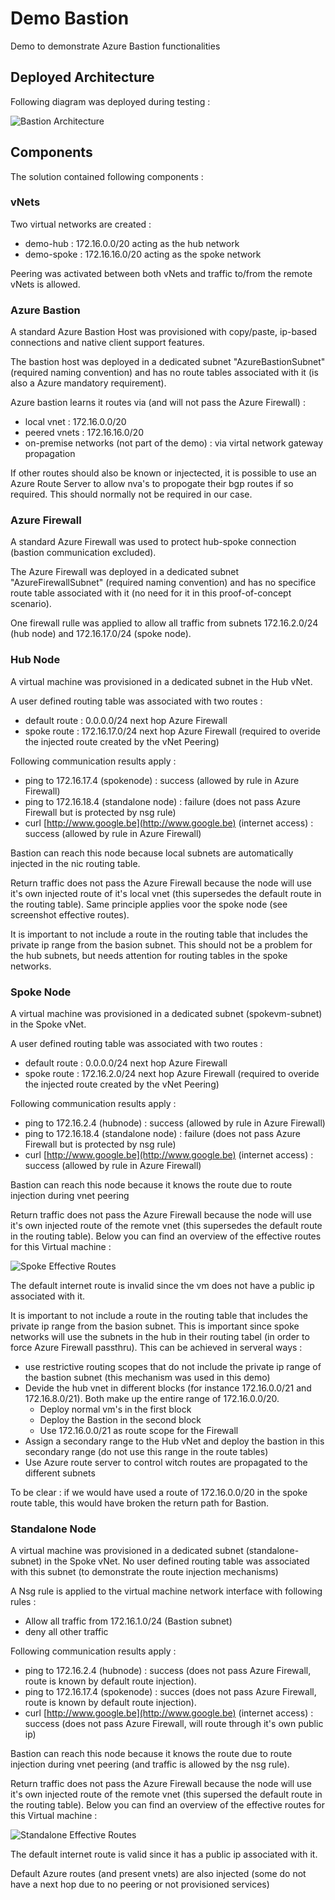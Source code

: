 # Demo Bastion

Demo to demonstrate Azure Bastion functionalities

## Deployed Architecture

Following diagram was deployed during testing :

![Bastion Architecture](./bastion.jpg)

## Components

The solution contained following components :

### vNets

Two virtual networks are created :

- demo-hub : 172.16.0.0/20 acting as the hub network
- demo-spoke : 172.16.16.0/20 acting as the spoke network

Peering was activated between both vNets and traffic to/from the remote vNets is allowed.

### Azure Bastion

A standard Azure Bastion Host was provisioned with copy/paste, ip-based connections and native client support features.

The bastion host was deployed in a dedicated subnet "AzureBastionSubnet" (required naming convention) and has no route tables associated with it (is also a Azure mandatory requirement).

Azure bastion learns it routes via (and will not pass the Azure Firewall) :

- local vnet : 172.16.0.0/20
- peered vnets : 172.16.16.0/20
- on-premise networks (not part of the demo) : via virtal network gateway propagation

If other routes should also be known or injectected, it is possible to use an Azure Route Server to allow nva's to propogate their bgp routes if so required. This should normally not be required in our case.

### Azure Firewall

A standard Azure Firewall was used to protect hub-spoke connection (bastion communication excluded).

The Azure Firewall was deployed in a dedicated subnet "AzureFirewallSubnet" (required naming convention) and has no specifice route table associated with it (no need for it in this proof-of-concept scenario).

One firewall rulle was applied to allow all traffic from subnets 172.16.2.0/24 (hub node) and 172.16.17.0/24 (spoke node).

### Hub Node

A virtual machine was provisioned in a dedicated subnet in the Hub vNet.

A user defined routing table was associated with two routes :

- default route : 0.0.0.0/24 next hop Azure Firewall
- spoke route : 172.16.17.0/24 next hop Azure Firewall (required to overide the injected route created by the vNet Peering)

Following communication results apply :

- ping to 172.16.17.4 (spokenode) : success (allowed by rule in Azure Firewall)
- ping to 172.16.18.4 (standalone node) : failure (does not pass Azure Firewall but is protected by nsg rule)
- curl [http://www.google.be](http://www.google.be) (internet access) : success (allowed by rule in Azure Firewall)

Bastion can reach this node because local subnets are automatically injected in the nic routing table.

Return traffic does not pass the Azure Firewall because the node will use it's own injected route of it's local vnet (this supersedes the default route in the routing table). Same principle applies voor the spoke node (see screenshot effective routes).

It is important to not include a route in the routing table that includes the private ip range from the basion subnet. This should not be a problem for the hub subnets, but needs attention for routing tables in the spoke networks.

### Spoke Node

A virtual machine was provisioned in a dedicated subnet (spokevm-subnet) in the Spoke vNet.

A user defined routing table was associated with two routes :

- default route : 0.0.0.0/24 next hop Azure Firewall
- spoke route : 172.16.2.0/24 next hop Azure Firewall (required to overide the injected route created by the vNet Peering)

Following communication results apply :

- ping to 172.16.2.4 (hubnode) : success (allowed by rule in Azure Firewall)
- ping to 172.16.18.4 (standalone node) : failure (does not pass Azure Firewall but is protected by nsg rule)
- curl [http://www.google.be](http://www.google.be) (internet access) : success (allowed by rule in Azure Firewall)

Bastion can reach this node because it knows the route due to route injection during vnet peering

Return traffic does not pass the Azure Firewall because the node will use it's own injected route of the remote vnet (this supersedes the default route in the routing table). Below you can find an overview of the effective routes for this Virtual machine :

![Spoke Effective Routes](./spokevm-effective-routes.png)

The default internet route is invalid since the vm does not have a public ip associated with it.

It is important to not include a route in the routing table that includes the private ip range from the basion subnet. This is important since spoke networks will use the subnets in the hub in their routing tabel (in order to force Azure Firewall passthru). This can be achieved in serveral ways :

- use restrictive routing scopes that do not include the private ip range of the bastion subnet (this mechanism was used in this demo)
- Devide the hub vnet in different blocks (for instance 172.16.0.0/21 and 172.16.8.0/21). Both make up the entire range of 172.16.0.0/20.
  - Deploy normal vm's in the first block
  - Deploy the Bastion in the second block
  - Use 172.16.0.0/21 as route scope for the Firewall
- Assign a secondary range to the Hub vNet and deploy the bastion in this secondary range (do not use this range in the route tables)
- Use Azure route server to control witch routes are propagated to the different subnets

To be clear : if we would have used a route of 172.16.0.0/20 in the spoke route table, this would have broken the return path for Bastion.

### Standalone Node

A virtual machine was provisioned in a dedicated subnet (standalone-subnet) in the Spoke vNet. No user defined routing table was associated with this subnet (to demonstrate the route injection mechanisms)

A Nsg rule is applied to the virtual machine network interface with following rules :

- Allow all traffic from 172.16.1.0/24 (Bastion subnet)
- deny all other traffic

Following communication results apply :

- ping to 172.16.2.4 (hubnode) : success (does not pass Azure Firewall, route is known by default route injection).
- ping to 172.16.17.4 (spokenode) : succes (does not pass Azure Firewall, route is known by default route injection).
- curl [http://www.google.be](http://www.google.be) (internet access) : success (does not pass Azure Firewall, will route through it's own public ip)

Bastion can reach this node because it knows the route due to route injection during vnet peering (and traffic is allowed by the nsg rule).

Return traffic does not pass the Azure Firewall because the node will use it's own injected route of the remote vnet (this supersed the default route in the routing table). Below you can find an overview of the effective routes for this Virtual machine :

![Standalone Effective Routes](./standalone-effective-routes.png)

The default internet route is valid since it has a public ip associated with it.

Default Azure routes (and present vnets) are also injected (some do not have a next hop due to no peering or not provisioned services)
